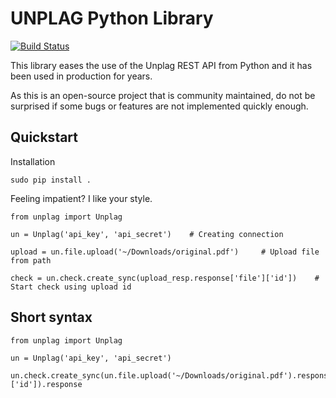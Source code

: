 UNPLAG Python Library
===================

[![Build Status](https://api.travis-ci.org/Unplag/unplag-python-sdk.svg?branch=master)](https://travis-ci.org/Unplag/unplag-python-sdk)

This library eases the use of the Unplag REST API from Python and it has been used in production for years.

As this is an open-source project that is community maintained, do not be surprised if some bugs or features are not implemented quickly enough.

Quickstart
----------

Installation

    sudo pip install .

Feeling impatient? I like your style.

    from unplag import Unplag

    un = Unplag('api_key', 'api_secret')    # Creating connection

    upload = un.file.upload('~/Downloads/original.pdf')     # Upload file from path
    
    check = un.check.create_sync(upload_resp.response['file']['id'])    # Start check using upload id 


Short syntax
------------

    from unplag import Unplag

    un = Unplag('api_key', 'api_secret')
    
    un.check.create_sync(un.file.upload('~/Downloads/original.pdf').response['file']['id']).response
